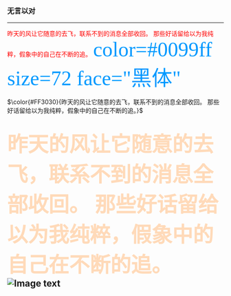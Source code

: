 ### 无言以对

---


<span style="color:red;">昨天的风让它随意的去飞，联系不到的消息全部收回。
                                                                               那些好话留给以为我纯粹，假象中的自己在不断的追。</span>
<font color=#0099ff size=7 face="黑体">color=#0099ff size=72 face="黑体"</font>

$\color{#FF3030}{昨天的风让它随意的去飞，联系不到的消息全部收回。
                                                      那些好话留给以为我纯粹，假象中的自己在不断的追。}$

<font color=#FFDAB9 size=8 face="黑体">昨天的风让它随意的去飞，联系不到的消息全部收回。
                                     那些好话留给以为我纯粹，假象中的自己在不断的追。</font>
![Image text](https://wx4.sinaimg.cn/mw690/005Fhb93gy1gcy96mkwkxj30n00h9dgp.jpg)
---


 

 
